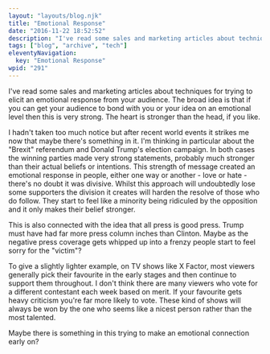 ```yaml
---
layout: "layouts/blog.njk"
title: "Emotional Response"
date: "2016-11-22 18:52:52"
description: "I've read some sales and marketing articles about techniques for trying to elicit an emotional response from your audience"
tags: ["blog", "archive", "tech"]
eleventyNavigation:
  key: "Emotional Response"
wpid: "291"
---
```


I've read some sales and marketing articles about techniques for trying to elicit an emotional response from your audience. The broad idea is that if you can get your audience to bond with you or your idea on an emotional level then this is very strong. The heart is stronger than the head, if you like.

I hadn't taken too much notice but after recent world events it strikes me now that maybe there's something in it. I'm thinking in particular about the "Brexit" referendum and Donald Trump's election campaign. In both cases the winning parties made very strong statements, probably much stronger than their actual beliefs or intentions. This strength of message created an emotional response in people, either one way or another - love or hate - there's no doubt it was divisive. Whilst this approach will undoubtedly lose some supporters the division it creates will harden the resolve of those who do follow. They start to feel like a minority being ridiculed by the opposition and it only makes their belief stronger.

This is also connected with the idea that all press is good press. Trump must have had far more press column inches than Clinton. Maybe as the negative press coverage gets whipped up into a frenzy people start to feel sorry for the "victim"?

To give a slightly lighter example, on TV shows like X Factor, most viewers generally pick their favourite in the early stages and then continue to support them throughout. I don't think there are many viewers who vote for a different contestant each week based on merit. If your favourite gets heavy criticism you're far more likely to vote. These kind of shows will always be won by the one who seems like a nicest person rather than the most talented.

Maybe there is something in this trying to make an emotional connection early on?
